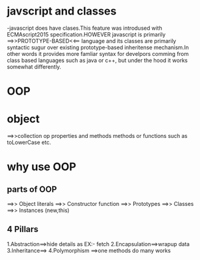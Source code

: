 # javscript and classes
-javascript does have clases.This feature was introdused with ECMAscript2015 specification.HOWEVER javascript is primarily ==>>PROTOTYPE-BASED<<== language and its classes are primarily syntactic sugur over existing prototype-based inheritense mechanism.In other words it provides more famliar syntax for develpors comming from class based languages such as java or c++, but under the hood it works somewhat differently.
# OOP
# object
==>>collection op properties and methods 
methods or functions such as toLowerCase etc.
# why use OOP
## parts of OOP
==>> Object literals
==>> Constructor function
==>> Prototypes
==>> Classes
==>> Instances (new,this)
## 4 Pillars
1.Abstraction==>hide details  as EX:- fetch
2.Encapsulation==>wrapup data 
3.Inheritance==> 
4.Polymorphism ==>one methods do many works

